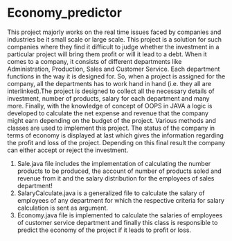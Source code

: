 # Economy_predictor
   This project majorly works on the real time issues faced by companies and industries be it small scale or large scale. This project is a solution for such companies where they find it difficult to judge whether the investment in a particular project will bring them profit or will it lead to a debt. When it comes to a company, it consists of different departments like Administration, Production, Sales and Customer Service. Each department functions in the way it is designed for. So, when a project is assigned for the company, all the departments has to work hand in hand (i.e. they all are interlinked).The project is designed to collect all the necessary details of investment, number of products, salary for each department and many more. 
    Finally, with the knowledge of concept of OOPS in JAVA a logic is developed to calculate the net expense and revenue that the company might earn depending on the budget of the project. Various methods and classes are used to implement this project. 
    The status of the company in terms of economy is displayed at last which gives the information regarding the profit and loss of the project. Depending on this final result the company can either accept or reject the investment.



1. Sale.java file includes the implementation of calculating the number products to be produced, the account of number of products soled and revenue from it and the salary distribution for the employees of sales department!
2. SalaryCalculate.java is a generalized file to calculate the salary of employees of any department for which the respective criteria for salary calculation is sent as argument.
3. Economy.java file is implemented to calculate the salaries of employees of customer service department and finally this class is responsible to predict the economy of the project if it leads to profit or loss.
